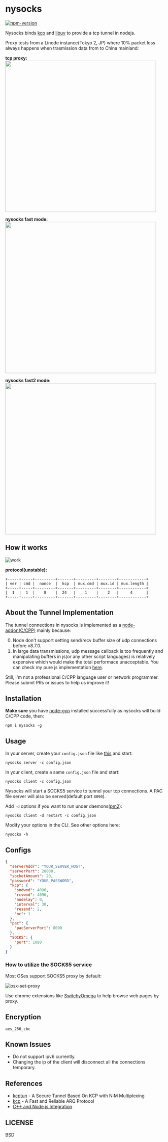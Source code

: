 # nysocks

[![npm-version](https://img.shields.io/npm/v/nysocks.svg?style=flat-square)](https://www.npmjs.com/package/nysocks)

Nysocks binds [kcp](https://github.com/skywind3000/kcp) and [libuv](https://github.com/libuv/libuv) to provide a tcp tunnel in nodejs.

Proxy tests from a Linode instance(Tokyo 2, JP) where 10% packet loss always happens when trasmission data from to China mainland:

**tcp proxy:**
<br/>
<img src="https://cdn.rawgit.com/oyyd/nysocks/fa173e5c/imgs/tcp.png" width="475" />

**nysocks fast mode:**
<br/>
<img src="https://cdn.rawgit.com/oyyd/nysocks/fa173e5c/imgs/fast.png" width="475" />

**nysocks fast2 mode:**
<br/>
<img src="https://cdn.rawgit.com/oyyd/nysocks/fa173e5c/imgs/fast2.png" width="475" />

## How it works

![work](https://cdn.rawgit.com/oyyd/nysocks/faae8240/imgs/work.png)

**protocol(unstable):**

```
+-----+-----+---------+-------+---------+--------+------------+
| ver | cmd |  nonce  |  kcp  | mux.cmd | mux.id | mux.length |
+-----+-----+---------+-------+---------+--------+------------+
|  1  |  1  |    8    |  24   |    1    |    2   |     4      |
+-----+-----+---------+-------+---------+--------+------------+
```

## About the Tunnel Implementation

The tunnel connections in nysocks is implemented as a [node-addon(C/CPP)](https://nodejs.org/api/addons.html) mainly because:

0. Node don't support setting send/recv buffer size of udp connections before v8.7.0.
0. In large data transmissions, udp message callback is too frequently and manipulating buffers in js(or any other script languages) is relatively expensive which would make the total performace unacceptable. You can check my pure js implementation [here](https://github.com/oyyd/kcp-node/).

Still, I'm not a professional C/CPP language user or network programmer. Please submit PRs or issues to help us improve it!

## Installation

**Make sure** you have [node-gyp](https://github.com/nodejs/node-gyp#installation) installed successfully as nysocks will build C/CPP code, then:

```
npm i nysocks -g
```

## Usage

In your server, create your `config.json` file like [this](#config) and start:

```
nysocks server -c config.json
```

In your client, create a same `config.json` file and start:

```
nysocks client -c config.json
```

Nysocks will start a SOCKS5 service to tunnel your tcp connections. A PAC file server will also be served(default port `8090`).

Add `-d` options if you want to run under daemons([pm2](http://pm2.keymetrics.io/)):

```
nysocks client -d restart -c config.json
```

Modify your options in the CLI. See other options here:

```
nysocks -h
```

## Configs

```json
{
  "serverAddr": "YOUR_SERVER_HOST",
  "serverPort": 20000,
  "socketAmount": 20,
  "password": "YOUR_PASSWORD",
  "kcp": {
    "sndwnd": 4096,
    "rcvwnd": 4096,
    "nodelay": 0,
    "interval": 30,
    "resend": 2,
    "nc": 1
  },
  "pac": {
    "pacServerPort": 8090
  },
  "SOCKS": {
    "port": 1080
  }
}
```

### How to utilize the SOCKS5 service

Most OSes support SOCKS5 proxy by default:

![osx-set-proxy](https://cdn.comparitech.com/wp-content/uploads/2017/01/MacOS-Set-proxy.png)

Use chrome extensions like [SwitchyOmega](https://github.com/FelisCatus/SwitchyOmega) to help browse web pages by proxy.

## Encryption

`aes_256_cbc`

## Known Issues

- Do not support ipv6 currently.
- Changing the ip of the client will disconnect all the connections temporary.

## References

- [kcptun](https://github.com/xtaci/kcptun) - A Secure Tunnel Based On KCP with N:M Multiplexing
- [kcp](https://github.com/skywind3000/kcp) - A Fast and Reliable ARQ Protocol
- [C++ and Node.js Integration](http://scottfrees.com/ebooks/nodecpp/)

## LICENSE

BSD
